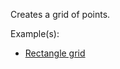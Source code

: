 Creates a grid of points.

Example(s):



* [Rectangle grid](https://creator.trimble.com/graph?assetURI=whp:a6e51888-ac0a-41e9-8660-31e752841386&version=latest)